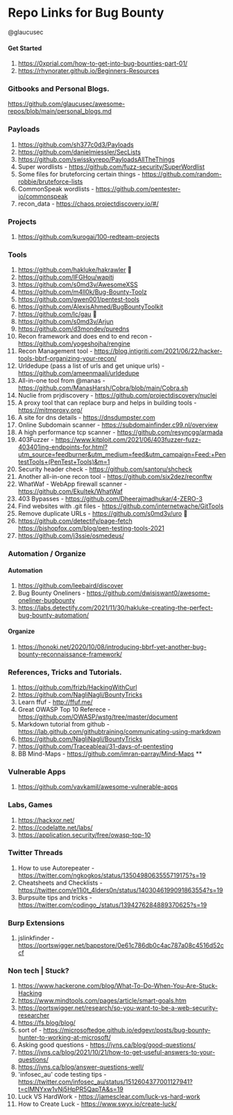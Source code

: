 # Repo Links for Bug Bounty

@glaucusec

#### Get Started

1. https://0xprial.com/how-to-get-into-bug-bounties-part-01/
2. https://rhynorater.github.io/Beginners-Resources

### Gitbooks and Personal Blogs.
https://github.com/glaucusec/awesome-repos/blob/main/personal_blogs.md

### Payloads
1. https://github.com/sh377c0d3/Payloads
2. https://github.com/danielmiessler/SecLists
3. https://github.com/swisskyrepo/PayloadsAllTheThings
4. Super wordlists - https://github.com/fuzz-security/SuperWordlist
5. Some files for bruteforcing certain things - https://github.com/random-robbie/bruteforce-lists
6. CommonSpeak wordlists - https://github.com/pentester-io/commonspeak
7. recon_data - https://chaos.projectdiscovery.io/#/

### Projects
1. https://github.com/kurogai/100-redteam-projects

### Tools
1. https://github.com/hakluke/hakrawler 🔴
2. https://github.com/IFGHou/wapiti
3. https://github.com/s0md3v/AwesomeXSS
4. https://github.com/m4ll0k/Bug-Bounty-Toolz
5. https://github.com/gwen001/pentest-tools
6. https://github.com/AlexisAhmed/BugBountyToolkit
7. https://github.com/lc/gau 🔴
8. https://github.com/s0md3v/Arjun
9. https://github.com/d3mondev/puredns
10. Recon framework and does end to end recon - https://github.com/yogeshojha/rengine
11. Recon Management tool - https://blog.intigriti.com/2021/06/22/hacker-tools-bbrf-organizing-your-recon/
12. Urldedupe (pass a list of urls and get unique urls) - https://github.com/ameenmaali/urldedupe
13. All-in-one tool from @manas - https://github.com/ManasHarsh/Cobra/blob/main/Cobra.sh
14. Nuclie from prjdiscovery - https://github.com/projectdiscovery/nuclei
15. A proxy tool that can replace burp and helps in building tools - https://mitmproxy.org/
16. A site for dns details - https://dnsdumpster.com 
17. Online Subdomain scanner - https://subdomainfinder.c99.nl/overview
18. A high performance tcp scanner - https://github.com/resyncgg/armada
18. 403Fuzzer - https://www.kitploit.com/2021/06/403fuzzer-fuzz-403401ing-endpoints-for.html?utm_source=feedburner&utm_medium=feed&utm_campaign=Feed:+PentestTools+(PenTest+Tools)&m=1
19. Security header check - https://github.com/santoru/shcheck
11. Another all-in-one recon tool - https://github.com/six2dez/reconftw
12. WhatWaf - WebApp firewall scanner - https://github.com/Ekultek/WhatWaf
13. 403 Bypasses - https://github.com/Dheerajmadhukar/4-ZERO-3
14. Find websites with .git files - https://github.com/internetwache/GitTools
15. Remove duplicate URLs - https://github.com/s0md3v/uro 🔴
16. https://github.com/detectify/page-fetch
https://bishopfox.com/blog/pen-testing-tools-2021
17. https://github.com/j3ssie/osmedeus/

### Automation / Organize

#### Automation
1. https://github.com/leebaird/discover
2. Bug Bounty Oneliners - https://github.com/dwisiswant0/awesome-oneliner-bugbounty
3. https://labs.detectify.com/2021/11/30/hakluke-creating-the-perfect-bug-bounty-automation/

#### Organize
1. https://honoki.net/2020/10/08/introducing-bbrf-yet-another-bug-bounty-reconnaissance-framework/

### References, Tricks and Tutorials.
1. https://github.com/frizb/HackingWithCurl
2. https://github.com/NagliNagli/BountyTricks
3. Learn ffuf - http://ffuf.me/
4. Great OWASP Top 10 Referece - https://github.com/OWASP/wstg/tree/master/document
5. Markdown tutorial from github - 
https://lab.github.com/githubtraining/communicating-using-markdown
6. https://github.com/NagliNagli/BountyTricks
6. https://github.com/Traceableai/31-days-of-pentesting
7. BB Mind-Maps - https://github.com/imran-parray/Mind-Maps **

### Vulnerable Apps
1. https://github.com/vavkamil/awesome-vulnerable-apps

### Labs, Games
1. https://hackxor.net/
2. https://codelatte.net/labs/
3. https://application.security/free/owasp-top-10

### Twitter Threads 
1. How to use Autorepeater - https://twitter.com/ngkogkos/status/1350498063555719175?s=19
2. Cheatsheets and Checklists - https://twitter.com/e11i0t_4lders0n/status/1403046199091863554?s=19
3. Burpsuite tips and tricks - https://twitter.com/codingo_/status/1394276284889370625?s=19

### Burp Extensions
1. jslinkfinder - https://portswigger.net/bappstore/0e61c786db0c4ac787a08c4516d52ccf

### Non tech | Stuck?
1. https://www.hackerone.com/blog/What-To-Do-When-You-Are-Stuck-Hacking
2. https://www.mindtools.com/pages/article/smart-goals.htm
3. https://portswigger.net/research/so-you-want-to-be-a-web-security-researcher
4. https://fs.blog/blog/
5. sort of - https://microsoftedge.github.io/edgevr/posts/bug-bounty-hunter-to-working-at-microsoft/
6. Asking good questions - https://jvns.ca/blog/good-questions/
7. https://jvns.ca/blog/2021/10/21/how-to-get-useful-answers-to-your-questions/
8. https://jvns.ca/blog/answer-questions-well/
9. 'infosec_au' code testing tips - https://twitter.com/infosec_au/status/1512604377001127941?t=cIMNYxw1vNj5HpPR5QapTA&s=19
10. Luck VS HardWork - https://jamesclear.com/luck-vs-hard-work
11. How to Create Luck - https://www.swyx.io/create-luck/
